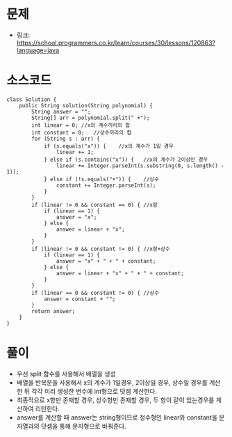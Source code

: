 # 문제
- 링크: 
<https://school.programmers.co.kr/learn/courses/30/lessons/120863?language=java>

# 소스코드
```
class Solution {
    public String solution(String polynomial) {
        String answer = "";
        String[] arr = polynomial.split(" +");
        int linear = 0; //x의 계수끼리의 합
        int constant = 0;   //상수끼리의 합
        for (String s : arr) {
            if (s.equals("x")) {    //x의 계수가 1일 경우
                linear += 1;
            } else if (s.contains("x")) {   //x의 계수가 2이상인 경우
                linear += Integer.parseInt(s.substring(0, s.length() - 1));
            } else if (!s.equals("+")) {    //상수
                constant += Integer.parseInt(s);
            }
        }
        if (linear != 0 && constant == 0) { //x항
            if (linear == 1) {
                answer = "x";
            } else {
                answer = linear + "x";
            }
        }
        if (linear != 0 && constant != 0) { //x항+상수
            if (linear == 1) {
                answer = "x" + " + " + constant;
            } else {
                answer = linear + "x" + " + " + constant;
            }
        }
        if (linear == 0 && constant != 0) { //상수
            answer = constant + "";
        }
        return answer;
    }
}
```
# 풀이
- 우선 split 함수를 사용해서 배열을 생성
- 배열을 반복문을 사용해서 x의 계수가 1일경우, 2이상일 경우, 상수일 경우를 계산한 뒤 각각 미리 생성한 변수에 int형으로 덧셈 계산한다.
- 최종적으로 x항만 존재할 경우, 상수항만 존재할 경우, 두 항이 같이 있는경우를 계산하여 리턴한다.
- answer를 계산할 때 answer는 string형이므로 정수형인 linear와 constant을 문자열과의 덧셈을 통해 문자형으로 바꿔준다.

